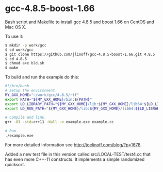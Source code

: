 # gcc-4.8.5-boost-1.66
Bash script and Makefile to install gcc 4.8.5 and boost 1.66 on CentOS and Mac OS X.

To use it:
```bash
$ mkdir -p work/gcc
$ cd work/gcc
$ git clone https://github.com/jlinoff/gcc-4.8.5-boost-1.66.git 4.8.5
$ cd 4.8.5
$ chmod a+x bld.sh
$ make
```
To build and run the example do this:
```bash
#!/bin/bash
# Setup the environment.
MY_GXX_HOME="~/work/gcc/4.8.5/rtf"
export PATH="${MY_GXX_HOME}/bin:${PATH}"
export LD_LIBRARY_PATH="${MY_GXX_HOME}/lib:${MY_GXX_HOME}/lib64:${LD_LIBRARY_PATH}"
export LD_RUN_PATH="${MY_GXX_HOME}/lib:${MY_GXX_HOME}/lib64:${LD_LIBRARY_PATH}"
 
# Compile and link.
g++ -O3 -std=c++11 -Wall -o example.exe example.cc
 
# Run.
./example.exe
```
For more detailed information see http://joelinoff.com/blog/?p=1678.

Added a new test file in this version called src/LOCAL-TEST/test4.cc that has even more C++-11 constructs. It implements a simple randomized quicksort.
